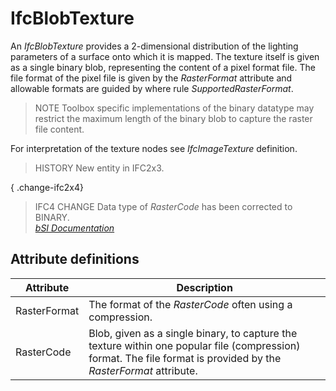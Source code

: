 IfcBlobTexture
==============
An _IfcBlobTexture_ provides a 2-dimensional distribution of the lighting
parameters of a surface onto which it is mapped. The texture itself is given
as a single binary blob, representing the content of a pixel format file. The
file format of the pixel file is given by the _RasterFormat_ attribute and
allowable formats are guided by where rule _SupportedRasterFormat_.  
  
> NOTE  Toolbox specific implementations of the binary datatype may restrict
> the maximum length of the binary blob to capture the raster file content.  
  
For interpretation of the texture nodes see _IfcImageTexture_ definition.  
  
> HISTORY  New entity in IFC2x3.  
  
{ .change-ifc2x4}  
> IFC4 CHANGE  Data type of _RasterCode_ has been corrected to BINARY.  
[ _bSI
Documentation_](https://standards.buildingsmart.org/IFC/DEV/IFC4_2/FINAL/HTML/schema/ifcpresentationappearanceresource/lexical/ifcblobtexture.htm)


Attribute definitions
---------------------
| Attribute    | Description                                                                                                                                                       |
|--------------|-------------------------------------------------------------------------------------------------------------------------------------------------------------------|
| RasterFormat | The format of the _RasterCode_ often using a compression.                                                                                                         |
| RasterCode   | Blob, given as a single binary, to capture the texture within one popular file (compression) format. The file format is provided by the _RasterFormat_ attribute. |

